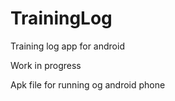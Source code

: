 # TrainingLog
Training log app for android

Work in progress

Apk file for running og android phone
